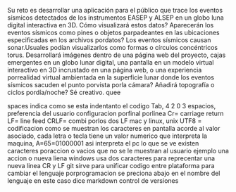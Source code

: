Su reto es desarrollar una aplicación para el público que
trace los eventos sísmicos detectados de los instrumentos
EASEP y ALSEP en un globo luna digital interactiva en 3D. 
Cómo visualizará estos datos? Aparecerán los eventos sísmicos 
como pines o objetos parpadeantes en las ubicaciones 
especificadas en los archivos pordatos? Los eventos sísmicos 
causan sonar.Usuales podían visualizarlos como formas o 
círculos concéntricos torus. Desarrollará imágenes dentro de
una página web del proyecto, cajas emergentes en un globo 
lunar digital, una pantalla en un modelo virtual interactivo 
en 3D incrustado en una página web, o una experiencia porrealidad virtual ambientada en la superficie lunar donde los eventos sísmicos sacuden el punto porvista porla cámara? Añadirá topografía o ciclos pordía/noche? Sé creativo.
quee

spaces indica como se esta indentanto el codigo Tab, 4 2 0 3 espacios, preferencia del usuario
configuracion porfinal porlinea Cr= carriage return LF= line feed CRLF= combi porlos dos
LF mac y linux, unix
UTF8 = codificacion como se muestran los caracteres en pantalla acorde al valor asociado, cada letra o tecla tiene un valor numerico que interpreta la maquina, A=65=01000001 asi interpreta el pc lo que se ve
existen caracteres poraccion o vacios que no se le muestran al usuario ejemplo una accion o nueva liena
windows usa dos caracteres para reprecentar una nueva linea CR y LF
git sirve para unificar codigo entre plataforma
para cambiar el lenguaje porprogramacion se preciona abajo en el nombre del lenguaje en este caso dice markdown
control de versiones 
